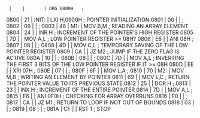      |    |       | ORG 0800H   ; 
0800 | 21 | INIT: | LXI H,0900H ; POINTER INITIALIZATION
0801 | 00 |       |             ; 
0802 | 09 |       |             ; 
0803 | 46 | M1:   | MOV B,M     ; READING AN ARRAY ELEMENT
0804 | 24 |       | INR H       ; INCREMENT OF THE POINTER'S HIGH REGISTER
0805 | 7D |       | MOV A,L     ; LOW POINTER REGISTER >= 08H?
0806 | E6 |       | ANI 08H     ; 
0807 | 08 |       |             ; 
0808 | 4D |       | MOV C,L     ; TEMPORARY SAVING OF THE LOW POINTER REGISTER
0809 | CA |       | JZ M2       ; JUMP IF THE ZERO FLAG IS ACTIVE
080A | 10 |       |             ; 
080B | 08 |       |             ; 
080C | 7D |       | MOV A,L     ; INVERTING THE FIRST 3 BITS OF THE LOW POINTER REGISTER IF IT >= 08H
080D | EE |       | XRI 07H     ; 
080E | 07 |       |             ; 
080F | 6F |       | MOV L,A     ; 
0810 | 70 | M2:   | MOV M,B     ; WRITING AN ELEMENT BY POINTER
0811 | 69 |       | MOV L,C     ; RETURN THE POINTER VALUE TO ITS PREVIOUS STATE
0812 | 25 |       | DCR H       ; 
0813 | 23 |       | INX H       ; INCREMENT OF THE ENTIRE POINTER
0814 | 7D |       | MOV A,L     ; 
0815 | E6 |       | ANI 0F0H    ; CHECKING FOR ARRAY OVERRUNS
0816 | F0 |       |             ; 
0817 | CA |       | JZ M1       ; RETURN TO LOOP IF NOT OUT OF BOUNDS
0818 | 03 |       |             ; 
0819 | 08 |       |             ; 
081A | CF |       | RST 1       ; STOP

